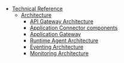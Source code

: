 <!-- markdown-link-check-disable -->
* [Technical Reference](/05-technical-reference/README.md)
  * [Architecture](/05-technical-reference/00-architecture/README.md)
    * [API Gateway Architecture](/05-technical-reference/00-architecture/apix-01-architecture-apigateway.md)
    * [Application Connector components](/05-technical-reference/00-architecture/ac-01-application-connector-components.md)
    * [Application Gateway](/05-technical-reference/00-architecture/ac-03-application-gateway.md)
    * [Runtime Agent Architecture](/05-technical-reference/00-architecture/ra-01-runtime-agent-workflow.md)
    * [Eventing Architecture](/05-technical-reference/00-architecture/evnt-01-architecture.md)
    * [Monitoring Architecture](/05-technical-reference/00-architecture/obsv-01-architecture-monitoring.md)
<!-- markdown-link-check-enable -->